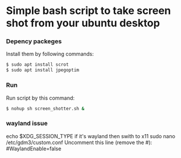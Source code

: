 # Simple bash script to take screen shot from your ubuntu desktop

### Depency packeges
Install them by following commands:
```bash
$ sudo apt install scrot
$ sudo apt install jpegoptim
```

### Run 
Run script by this command:
```bash
$ nohup sh screen_shotter.sh &
```
### wayland issue
echo $XDG_SESSION_TYPE
if it's wayland then swith to x11
sudo nano /etc/gdm3/custom.conf
Uncomment this line (remove the #):
#WaylandEnable=false
